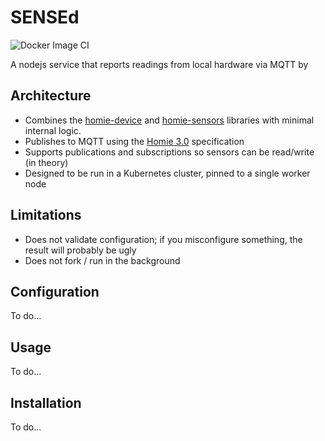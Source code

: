 # SENSEd

![Docker Image CI](https://github.com/chrispyduck/sensed/workflows/Docker%20Image%20CI/badge.svg)

A nodejs service that reports readings from local hardware via MQTT by 

## Architecture 
* Combines the [homie-device](https://github.com/chrispyduck/homie-device) and [homie-sensors](https://github.com/chrispyduck/homie-sensors) libraries with minimal internal logic.
* Publishes to MQTT using the [Homie 3.0](https://homieiot.github.io/) specification
* Supports publications and subscriptions so sensors can be read/write (in theory) 
* Designed to be run in a Kubernetes cluster, pinned to a single worker node

## Limitations
* Does not validate configuration; if you misconfigure something, the result will probably be ugly
* Does not fork / run in the background

## Configuration
To do...

## Usage
To do...

## Installation
To do...
